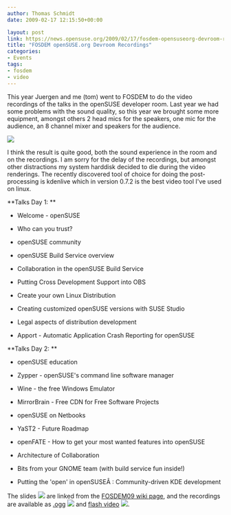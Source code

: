 ```yaml
---
author: Thomas Schmidt
date: 2009-02-17 12:15:50+00:00

layout: post
link: https://news.opensuse.org/2009/02/17/fosdem-opensuseorg-devroom-recordings/
title: "FOSDEM openSUSE.org Devroom Recordings"
categories:
- Events
tags:
- fosdem
- video
---
```

This year Juergen and me (tom) went to FOSDEM to do the video recordings of the talks in the openSUSE developer room. Last year we had some problems with the sound quality, so this year we brought some more equipment, amongst others 2 head mics for the speakers, one mic for the audience, an 8 channel mixer and speakers for the audience.

![](http://files.opensuse.org/opensuse/en/e/ef/FOSDEM2009_devroom.png)

I think the result is quite good, both the sound experience in the room and on the recordings. I am sorry for the delay of the recordings, but amongst other distractions my system harddisk decided to die during the video renderings. The recently discovered tool of choice for doing the post-processing is kdenlive which in version 0.7.2 is the best video tool I've used on linux.

**Talks Day 1: **

																									




	
  * Welcome - openSUSE 


	
  * Who can you trust?


	
  * openSUSE community

	
  * openSUSE Build Service overview

	
  * Collaboration in the openSUSE Build Service

	
  * Putting Cross Development Support into OBS

	
  * Create your own Linux Distribution

	
  * Creating customized openSUSE versions with SUSE Studio

	
  * Legal aspects of distribution development

	
  * Apport - Automatic Application Crash Reporting for openSUSE


**Talks Day 2: **






	
  * openSUSE education

	
  * Zypper - openSUSE's command line software manager

	
  * Wine - the free Windows Emulator

	
  * MirrorBrain - Free CDN for Free Software Projects

	
  * openSUSE on Netbooks

	
  * YaST2 - Future Roadmap

	
  * openFATE - How to get your most wanted features into openSUSE

	
  * Architecture of Collaboration

	
  * Bits from your GNOME team (with build service fun inside!)

	
  * Putting the 'open' in openSUSEÂ : Community-driven KDE development


The slides ![](http://files.opensuse.org/opensuse/en/6/6b/Pdf.png) are linked from the [FOSDEM09 wiki page](http://en.opensuse.org/FOSDEM2009), and the recordings are available as [.ogg](http://tube.opensuse.org/fosdem09/) ![](http://files.opensuse.org/opensuse/en/e/e4/Video.png) and [flash video](http://opensuse.blip.tv/posts?view=archive&nsfw=dc) ![](http://files.opensuse.org/opensuse/en/0/03/Bliptv.gif).		
